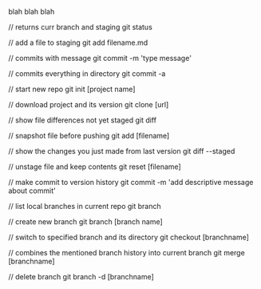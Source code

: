 blah blah blah

// returns curr branch and staging
git status

// add a file to staging
git add filename.md

// commits with message
git commit -m 'type message'

// commits everything in directory
git commit -a

// start new repo
git init [project name]

// download project and its version 
git clone [url]

// show file differences not yet staged
git diff

// snapshot file before pushing
git add [filename]

// show the changes you just made from last version
git diff --staged

// unstage file and keep contents
git reset [filename]

// make commit to version history
git commit -m 'add descriptive message about commit'

// list local branches in current repo
git branch

// create new branch
git branch [branch name]

// switch to specified branch and its directory
git checkout [branchname]

// combines the mentioned branch history into current branch
git merge [branchname]

// delete branch
git branch -d [branchname]